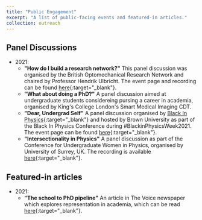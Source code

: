 ```yaml
---
title: "Public Engagement"
excerpt: "A list of public-facing events and featured-in articles."
collection: outreach
---
```


## Panel Discussions
- 2021:
  - **"How do I build a research network?"** This panel discussion was organised by the British Optomechanical Research Network and chaired by Professor Hendrik Ulbricht. The event page and recording can be found [here](https://youtu.be/_rVn_Fw2GKM){:target="_blank"}.
  - **"What about doing a PhD?"** A panel discussion aimed at undergraduate students considereing pursing a career in academia, organised by King's College London's Smart Medical Imaging CDT.
  - **"Dear, Undergrad Self"** A panel discussion organised by [Black In Physics](https://www.blackinphysics.org){:target="_blank"} and hosted by Brown University as part of the Black In Physics Conference during #BlackinPhysicsWeek2021. The event page can be found [here](https://www.blackinphysics.org/events/dear-undergrad-transition-from-undergraduate-to-graduate-student/){:target="_blank"}.
  - **"Intersectionality in Physics"** A panel discussion as part of the Conference for Undergraduate Women in Physics, organised by University of Surrey, UK. The recording is available [here](https://www.youtube.com/watch?v=op56uaadk_M&t=1096s){:target="_blank"}.
  

## Featured-in articles
- 2021:
  - **"The school to PhD pipeline"** An article in The Voice newspaper which explores representation in academia, which can be read [here](https://www.voice-online.co.uk/news/education/2021/10/07/the-school-to-phd-pipeline/){:target="_blank"}.
